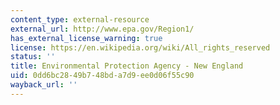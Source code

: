 ```yaml
---
content_type: external-resource
external_url: http://www.epa.gov/Region1/
has_external_license_warning: true
license: https://en.wikipedia.org/wiki/All_rights_reserved
status: ''
title: Environmental Protection Agency - New England
uid: 0dd6bc28-49b7-48bd-a7d9-ee0d06f55c90
wayback_url: ''
---
```

